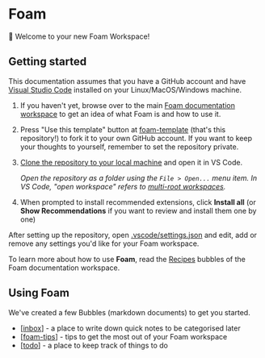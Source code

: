 # Foam

👋 Welcome to your new Foam Workspace!

## Getting started

This documentation assumes that you have a GitHub account and have [Visual Studio Code](https://code.visualstudio.com/) installed on your Linux/MacOS/Windows machine.

1. If you haven't yet, browse over to the main [Foam documentation workspace](https://foambubble.github.io/foam) to get an idea of what Foam is and how to use it.
2. Press "Use this template" button at [foam-template](https://github.com/foambubble/foam-template/generate) \(that's this repository!\) to fork it to your own GitHub account. If you want to keep your thoughts to yourself, remember to set the repository private.
3. [Clone the repository to your local machine](https://help.github.com/en/github/creating-cloning-and-archiving-repositories/cloning-a-repository) and open it in VS Code.

   _Open the repository as a folder using the `File > Open...` menu item. In VS Code, "open workspace" refers to_ [_multi-root workspaces_](https://code.visualstudio.com/docs/editor/multi-root-workspaces)_._

4. When prompted to install recommended extensions, click **Install all** \(or **Show Recommendations** if you want to review and install them one by one\)

After setting up the repository, open [.vscode/settings.json](https://github.com/redboo/knowledge/tree/6c24d88f7c7bf0cdd2f26e620a3f932ba00979b9/.vscode/settings.json) and edit, add or remove any settings you'd like for your Foam workspace.

To learn more about how to use **Foam**, read the [Recipes](https://foambubble.github.io/foam/recipes/recipes) bubbles of the Foam documentation workspace.

## Using Foam

We've created a few Bubbles \(markdown documents\) to get you started.

* \[[inbox](inbox.md)\] - a place to write down quick notes to be categorised later
* \[[foam-tips](foam-tips.md)\] - tips to get the most out of your Foam workspace
* \[[todo](todo.md)\] - a place to keep track of things to do

